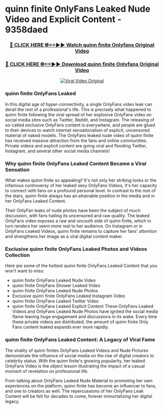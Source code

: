 # quinn finite OnlyFans Leaked Nude Video and Explicit Content - 9358daed

<div align="center">

### [🔴 CLICK HERE 🌐==►► Watch quinn finite Onlyfans Original Video](https://aff.leakpic.com/?utm_medium=9dac6e3e92780789e695eb65dc45befdb20081c8&utm_campaign=Link_for_leakpic_com)

### [🔴 CLICK HERE 🌐==►► Download quinn finite Onlyfans Original Video](https://aff.leakpic.com/?utm_medium=9dac6e3e92780789e695eb65dc45befdb20081c8&utm_campaign=Link_for_leakpic_com)

[![Viral Video Original](https://i.ibb.co.com/xMMVF88/686577567.gif)](https://aff.leakpic.com/?utm_medium=9dac6e3e92780789e695eb65dc45befdb20081c8&utm_campaign=Link_for_leakpic_com)

</div>

### quinn finite OnlyFans Leaked
In this digital age of hyper-connectivity, a single OnlyFans video leak can derail the rest of a professional's life. This is precisely what happened to quinn finite following the viral spread of her explosive OnlyFans video on social media sites such as Twitter, Reddit, and Instagram. The releasing of so-called exclusive OnlyFans content is everywhere, and people are glued to their devices to watch internet sensationalism of explicit, uncensored material of naked models. 
The OnlyFans leaked nude video of quinn finite has received massive attraction from the fans and online communities. Private videos and explicit content are going viral and flooding Twitter, Instagram, and several other social media channels!

### Why quinn finite OnlyFans Leaked Content Became a Viral Sensation
What makes quinn finite so appealing? It's not only her striking looks or the infamous controversy of her leaked sexy OnlyFans Videos, it's her capacity to connect with fans on a profound personal level. In contrast to the rest of the stars, quinn finite always has an attainable position in the media and in her OnlyFans Leaked Content.

Their OnlyFan leaks of nude photos have been the subject of much discussion, with fans hailing its uncensored and raw quality. The leaked OnlyFans video exposes a raw and uncouth side of quinn finite, which in turn renders her seem more real to her audience. On Instagram or in OnlyFans Leaked Videos, quinn finite remains to capture her fans' attention and strengthens her image as a viral digital content maker.

### Exclusive quinn finite OnlyFans Leaked Photos and Videos Collection
Here are some of the hottest quinn finite OnlyFans Leaked Content that you won't want to miss:
- quinn finite OnlyFans Leaked Nude Video
- quinn finite OnlyFans Shower Leaked Video
- quinn finite OnlyFans Leaked Nude Photos
- Exclusive quinn finite OnlyFans Leaked Instagram Video
- quinn finite OnlyFans Leaked Twitter Video
- quinn finite OnlyFans Leaked Explicit Content
These OnlyFans Leaked Videos and OnlyFans Leaked Nude Photos have ignited the social media flame leaving huge engagement and discussions in its wake. Every time these private videos are distributed, the amount of quinn finite Only Fans content leaked expands ever more rapidly.

### quinn finite OnlyFans Leaked Content: A Legacy of Viral Fame
The virality of quinn finites OnlyFans Leaked Videos and Nude Pictures demonstrate the influence of social media on the rise of digital creators to celebrity status. With the quinn finite's growing popularity, her leaked OnlyFans Video is the object lesson illustrating the impact of a casual moment of revelation on professional life.

From talking about OnlyFans Leaked Nude Material to promoting her own experiences on the platform, quinn finite has become an influencer to fans, and one to creators as well. The repercussions of her OnlyFans Leak Content will be felt for decades to come, forever immortalizing her digital legacy.
